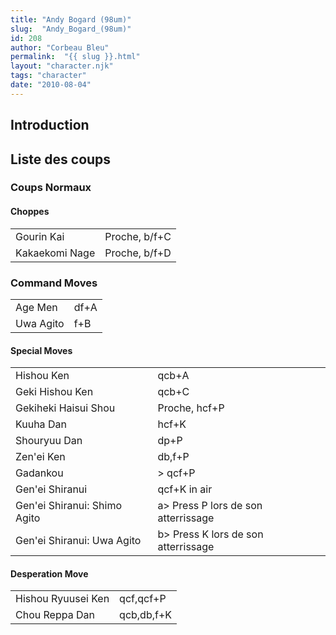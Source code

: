 ```yaml
---
title: "Andy Bogard (98um)"
slug:  "Andy_Bogard_(98um)"
id: 208
author: "Corbeau Bleu"
permalink:  "{{ slug }}.html"
layout: "character.njk"
tags: "character"
date: "2010-08-04"
---
```


## Introduction

## Liste des coups

### Coups Normaux

#### Choppes

|                |               |
|----------------|---------------|
| Gourin Kai     | Proche, b/f+C |
| Kakaekomi Nage | Proche, b/f+D |

### Command Moves

|           |      |
|-----------|------|
| Age Men   | df+A |
| Uwa Agito | f+B  |

#### Special Moves

|                              |                                      |
|------------------------------|--------------------------------------|
| Hishou Ken                   | qcb+A                                |
| Geki Hishou Ken              | qcb+C                                |
| Gekiheki Haisui Shou         | Proche, hcf+P                        |
| Kuuha Dan                    | hcf+K                                |
| Shouryuu Dan                 | dp+P                                 |
| Zen'ei Ken                   | db,f+P                               |
| Gadankou                     | \> qcf+P                             |
| Gen'ei Shiranui              | qcf+K in air                         |
| Gen'ei Shiranui: Shimo Agito | a\> Press P lors de son atterrissage |
| Gen'ei Shiranui: Uwa Agito   | b\> Press K lors de son atterrissage |

#### Desperation Move

|                    |            |
|--------------------|------------|
| Hishou Ryuusei Ken | qcf,qcf+P  |
| Chou Reppa Dan     | qcb,db,f+K |
